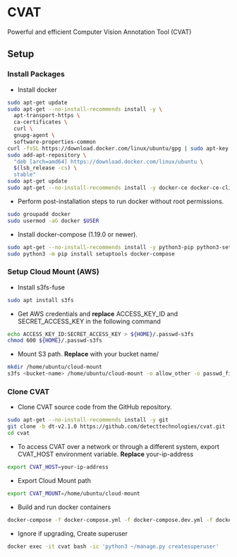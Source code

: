 # CVAT

Powerful and efficient Computer Vision Annotation Tool (CVAT)

## Setup

### Install Packages

* Install docker
```sh
sudo apt-get update
sudo apt-get --no-install-recommends install -y \
  apt-transport-https \
  ca-certificates \
  curl \
  gnupg-agent \
  software-properties-common
curl -fsSL https://download.docker.com/linux/ubuntu/gpg | sudo apt-key add -
sudo add-apt-repository \
  "deb [arch=amd64] https://download.docker.com/linux/ubuntu \
  $(lsb_release -cs) \
  stable"
sudo apt-get update
sudo apt-get --no-install-recommends install -y docker-ce docker-ce-cli containerd.io
```

* Perform post-installation steps to run docker without root permissions.
```sh
sudo groupadd docker
sudo usermod -aG docker $USER
```

* Install docker-compose (1.19.0 or newer).
```sh
sudo apt-get --no-install-recommends install -y python3-pip python3-setuptools
sudo python3 -m pip install setuptools docker-compose
```

### Setup Cloud Mount (AWS)

* Install s3fs-fuse
```sh
sudo apt install s3fs
```

* Get AWS credentials and **replace** ACCESS_KEY_ID and SECRET_ACCESS_KEY in the following command
```sh
echo ACCESS_KEY_ID:SECRET_ACCESS_KEY > ${HOME}/.passwd-s3fs
chmod 600 ${HOME}/.passwd-s3fs
```

* Mount S3 path. **Replace** <bucket-name> with your bucket name/
```sh
mkdir /home/ubuntu/cloud-mount
s3fs <bucket-name> /home/ubuntu/cloud-mount -o allow_other -o passwd_file=${HOME}/.passwd-s3fs
```

### Clone CVAT
* Clone CVAT source code from the GitHub repository.
```sh
sudo apt-get --no-install-recommends install -y git
git clone -b dt-v2.1.0 https://github.com/detecttechnologies/cvat.git
cd cvat
```

* To access CVAT over a network or through a different system, export CVAT_HOST environment variable. **Replace** your-ip-address
```sh
export CVAT_HOST=your-ip-address
```

* Export Cloud Mount path
```sh
export CVAT_MOUNT=/home/ubuntu/cloud-mount
```

* Build and run docker containers
```sh
docker-compose -f docker-compose.yml -f docker-compose.dev.yml -f docker-compose.override.yml up --build -d
```

* Ignore if upgrading, Create superuser
```sh
docker exec -it cvat bash -ic 'python3 ~/manage.py createsuperuser'
```
